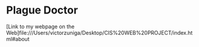 # Plague Doctor

[Link to my webpage on the Web]file:///Users/victorzuniga/Desktop/CIS%20WEB%20PROJECT/index.html#about
